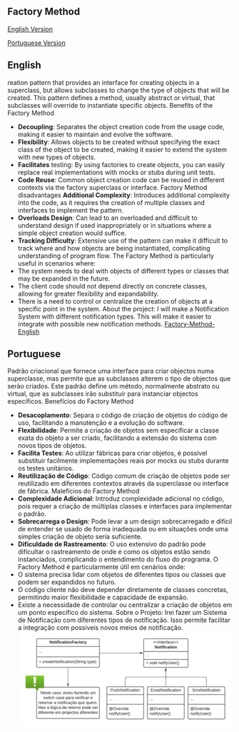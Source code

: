 ## Factory Method
[English Version](#english)

[Portuguese Version](#portuguese)  

## English
reation pattern that provides an interface for creating objects in a superclass, but allows subclasses to change the type of objects that will be created.
This pattern defines a method, usually abstract or virtual, that subclasses will override to instantiate specific objects.
Benefits of the Factory Method
*   **Decoupling**: Separates the object creation code from the usage code, making it easier to maintain and evolve the software.
*   **Flexibility**: Allows objects to be created without specifying the exact class of the object to be created, making it easier to extend the system with new types of objects.
*   **Facilitates** testing: By using factories to create objects, you can easily replace real implementations with mocks or stubs during unit tests.
*   **Code Reuse**: Common object creation code can be reused in different contexts via the factory superclass or interface.
Factory Method disadvantages
**Additional Complexity**: Introduces additional complexity into the code, as it requires the creation of multiple classes and interfaces to implement the pattern.
*   **Overloads Design**: Can lead to an overloaded and difficult to understand design if used inappropriately or in situations where a simple object creation would suffice.
*   **Tracking Difficulty**: Extensive use of the pattern can make it difficult to track where and how objects are being instantiated, complicating understanding of program flow.
The Factory Method is particularly useful in scenarios where:
* The system needs to deal with objects of different types or classes that may be expanded in the future.
* The client code should not depend directly on concrete classes, allowing for greater flexibility and expandability.
* There is a need to control or centralize the creation of objects at a specific point in the system.
About the project:
I will make a Notification System with different notification types.
This will make it easier to integrate with possible new notification methods.
[Factory-Method-English](/assets/Factory-Method-English.png)

## Portuguese
Padrão criacional que fornece uma interface para criar objectos numa superclasse, mas permite que as subclasses alterem o tipo de objectos que serão criados.
Este padrão define um método, normalmente abstrato ou virtual, que as subclasses irão substituir para instanciar objectos específicos.
Benefícios do Factory Method
*    **Desacoplamento**: Separa o código de criação de objetos do código de uso, facilitando a manutenção e a evolução do software.
*   **Flexibilidade**: Permite a criação de objetos sem especificar a classe exata do objeto a ser criado, facilitando a extensão do sistema com novos tipos de objetos.
*    **Facilita Testes**: Ao utilizar fábricas para criar objetos, é possível substituir facilmente implementações reais por mocks ou stubs durante os testes unitários.
*    **Reutilização de Código**: Código comum de criação de objetos pode ser reutilizado em diferentes contextos através da superclasse ou interface de fábrica.
Malefícios do Factory Method
*    **Complexidade Adicional**: Introduz complexidade adicional no código, pois requer a criação de múltiplas classes e interfaces para implementar o padrão.
*    **Sobrecarrega o Design**: Pode levar a um design sobrecarregado e difícil de entender se usado de forma inadequada ou em situações onde uma simples criação de objeto seria suficiente.
*    **Dificuldade de Rastreamento**: O uso extensivo do padrão pode dificultar o rastreamento de onde e como os objetos estão sendo instanciados, complicando o entendimento do fluxo do programa.
O Factory Method é particularmente útil em cenários onde:
*    O sistema precisa lidar com objetos de diferentes tipos ou classes que podem ser expandidos no futuro.
*    O código cliente não deve depender diretamente de classes concretas, permitindo maior flexibilidade e capacidade de expansão.
*    Existe a necessidade de controlar ou centralizar a criação de objetos em um ponto específico do sistema.
Sobre o Projeto:
Irei fazer um Sistema de Notificação com diferentes tipos de notificação.
Isso permite facilitar a integração com possiveis novos meios de notificação.
![Factory-Method-Portuguese](/assets/Factory-Method-Portuguese.png)